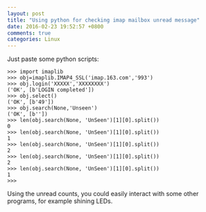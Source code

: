 ```yaml
---
layout: post
title: "Using python for checking imap mailbox unread message"
date: 2016-02-23 19:52:57 +0800
comments: true
categories: Linux
---
```

Just paste some python scripts:    

```
>>> import imaplib
>>> obj=imaplib.IMAP4_SSL('imap.163.com','993')
>>> obj.login('XXXXX','XXXXXXXX')
('OK', [b'LOGIN completed'])
>>> obj.select()
('OK', [b'49'])
>>> obj.search(None,'Unseen')
('OK', [b''])
>>> len(obj.search(None, 'UnSeen')[1][0].split()) 
0
>>> len(obj.search(None, 'UnSeen')[1][0].split()) 
1
>>> len(obj.search(None, 'UnSeen')[1][0].split()) 
2
>>> len(obj.search(None, 'UnSeen')[1][0].split()) 
2
>>> len(obj.search(None, 'UnSeen')[1][0].split()) 
1
>>> 
```

Using the unread counts, you could easily interact with some other programs,
for example shining LEDs.    
